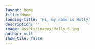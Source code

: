 ```yaml
---
layout: home
title: Home
landing-title: 'Hi, my name is Holly'
description: ''
image: assets/images/Holly-6.jpg
author: null
show_tile: false
---
```




